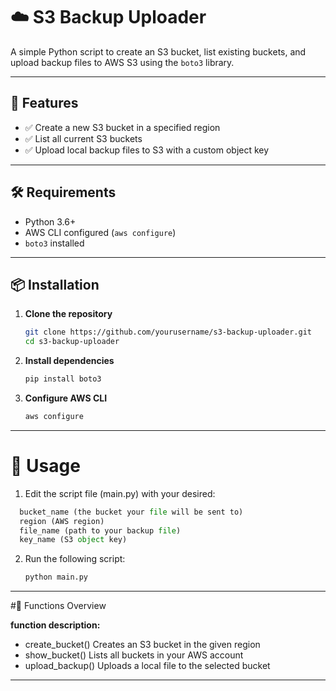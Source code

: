 # ☁️ S3 Backup Uploader

A simple Python script to create an S3 bucket, list existing buckets, and upload backup files to AWS S3 using the `boto3` library.

---

## 📂 Features

- ✅ Create a new S3 bucket in a specified region
- ✅ List all current S3 buckets
- ✅ Upload local backup files to S3 with a custom object key

---

## 🛠️ Requirements

- Python 3.6+
- AWS CLI configured (`aws configure`)
- `boto3` installed

---

## 📦 Installation


1. **Clone the repository**
   ```bash
   git clone https://github.com/yourusername/s3-backup-uploader.git
   cd s3-backup-uploader

2. **Install dependencies**

   ```bash
   pip install boto3

3. **Configure AWS CLI**
   ```bash
   aws configure

---

# 🚀 Usage
1. Edit the script file (main.py) with your desired:
 ```python 
   bucket_name (the bucket your file will be sent to)
   region (AWS region)
   file_name (path to your backup file)
   key_name (S3 object key)
```
2. Run the following script:
   ```bash
   python main.py
   ```
---

#🧪 Functions Overview

**function description:**

- create_bucket()	Creates an S3 bucket in the given region
- show_bucket()	Lists all buckets in your AWS account
- upload_backup()	Uploads a local file to the selected bucket

---


